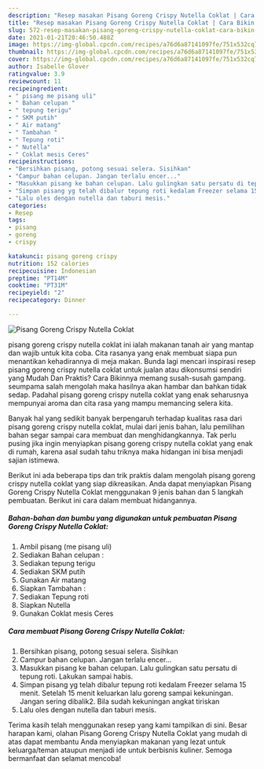 ```yaml
---
description: "Resep masakan Pisang Goreng Crispy Nutella Coklat | Cara Bikin Pisang Goreng Crispy Nutella Coklat Yang Bisa Manjain Lidah"
title: "Resep masakan Pisang Goreng Crispy Nutella Coklat | Cara Bikin Pisang Goreng Crispy Nutella Coklat Yang Bisa Manjain Lidah"
slug: 572-resep-masakan-pisang-goreng-crispy-nutella-coklat-cara-bikin-pisang-goreng-crispy-nutella-coklat-yang-bisa-manjain-lidah
date: 2021-01-21T20:46:50.488Z
image: https://img-global.cpcdn.com/recipes/a76d6a87141097fe/751x532cq70/pisang-goreng-crispy-nutella-coklat-foto-resep-utama.jpg
thumbnail: https://img-global.cpcdn.com/recipes/a76d6a87141097fe/751x532cq70/pisang-goreng-crispy-nutella-coklat-foto-resep-utama.jpg
cover: https://img-global.cpcdn.com/recipes/a76d6a87141097fe/751x532cq70/pisang-goreng-crispy-nutella-coklat-foto-resep-utama.jpg
author: Isabelle Glover
ratingvalue: 3.9
reviewcount: 11
recipeingredient:
- " pisang me pisang uli"
- " Bahan celupan "
- " tepung terigu"
- " SKM putih"
- " Air matang"
- " Tambahan "
- " Tepung roti"
- " Nutella"
- " Coklat mesis Ceres"
recipeinstructions:
- "Bersihkan pisang, potong sesuai selera. Sisihkan"
- "Campur bahan celupan. Jangan terlalu encer..."
- "Masukkan pisang ke bahan celupan. Lalu gulingkan satu persatu di tepung roti. Lakukan sampai habis."
- "Simpan pisang yg telah dibalur tepung roti kedalam Freezer selama 15 menit. Setelah 15 menit keluarkan lalu goreng sampai kekuningan. Jangan sering dibalik2. Bila sudah kekuningan angkat tiriskan"
- "Lalu oles dengan nutella dan taburi mesis."
categories:
- Resep
tags:
- pisang
- goreng
- crispy

katakunci: pisang goreng crispy 
nutrition: 152 calories
recipecuisine: Indonesian
preptime: "PT14M"
cooktime: "PT31M"
recipeyield: "2"
recipecategory: Dinner

---
```



![Pisang Goreng Crispy Nutella Coklat](https://img-global.cpcdn.com/recipes/a76d6a87141097fe/751x532cq70/pisang-goreng-crispy-nutella-coklat-foto-resep-utama.jpg)


pisang goreng crispy nutella coklat ini ialah makanan tanah air yang mantap dan wajib untuk kita coba. Cita rasanya yang enak membuat siapa pun menantikan kehadirannya di meja makan.
Bunda lagi mencari inspirasi resep pisang goreng crispy nutella coklat untuk jualan atau dikonsumsi sendiri yang Mudah Dan Praktis? Cara Bikinnya memang susah-susah gampang. seumpama salah mengolah maka hasilnya akan hambar dan bahkan tidak sedap. Padahal pisang goreng crispy nutella coklat yang enak seharusnya mempunyai aroma dan cita rasa yang mampu memancing selera kita.



Banyak hal yang sedikit banyak berpengaruh terhadap kualitas rasa dari pisang goreng crispy nutella coklat, mulai dari jenis bahan, lalu pemilihan bahan segar sampai cara membuat dan menghidangkannya. Tak perlu pusing jika ingin menyiapkan pisang goreng crispy nutella coklat yang enak di rumah, karena asal sudah tahu triknya maka hidangan ini bisa menjadi sajian istimewa.


Berikut ini ada beberapa tips dan trik praktis dalam mengolah pisang goreng crispy nutella coklat yang siap dikreasikan. Anda dapat menyiapkan Pisang Goreng Crispy Nutella Coklat menggunakan 9 jenis bahan dan 5 langkah pembuatan. Berikut ini cara dalam membuat hidangannya.

<!--inarticleads1-->

##### Bahan-bahan dan bumbu yang digunakan untuk pembuatan Pisang Goreng Crispy Nutella Coklat:

1. Ambil  pisang (me pisang uli)
1. Sediakan  Bahan celupan :
1. Sediakan  tepung terigu
1. Sediakan  SKM putih
1. Gunakan  Air matang
1. Siapkan  Tambahan :
1. Sediakan  Tepung roti
1. Siapkan  Nutella
1. Gunakan  Coklat mesis Ceres




<!--inarticleads2-->

##### Cara membuat Pisang Goreng Crispy Nutella Coklat:

1. Bersihkan pisang, potong sesuai selera. Sisihkan
1. Campur bahan celupan. Jangan terlalu encer...
1. Masukkan pisang ke bahan celupan. Lalu gulingkan satu persatu di tepung roti. Lakukan sampai habis.
1. Simpan pisang yg telah dibalur tepung roti kedalam Freezer selama 15 menit. Setelah 15 menit keluarkan lalu goreng sampai kekuningan. Jangan sering dibalik2. Bila sudah kekuningan angkat tiriskan
1. Lalu oles dengan nutella dan taburi mesis.




Terima kasih telah menggunakan resep yang kami tampilkan di sini. Besar harapan kami, olahan Pisang Goreng Crispy Nutella Coklat yang mudah di atas dapat membantu Anda menyiapkan makanan yang lezat untuk keluarga/teman ataupun menjadi ide untuk berbisnis kuliner. Semoga bermanfaat dan selamat mencoba!
